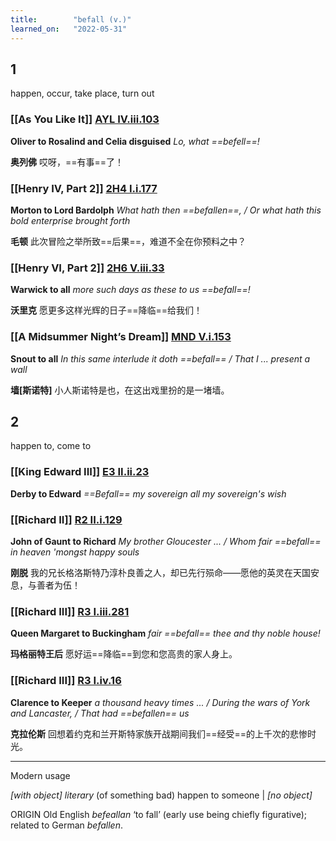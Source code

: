 ```yaml
---
title:        "befall (v.)"
learned_on:   "2022-05-31"
---
```


## 1

happen, occur, take place, turn out

### [[As You Like It]] [AYL IV.iii.103](https://www.shakespeareswords.com/Public/Play.aspx?Act=4&Scene=3&WorkId=26#207489) 

**Oliver to Rosalind and Celia disguised** *Lo, what ==befell==!*

**奥列佛** 哎呀，==有事==了！

### [[Henry IV, Part 2]] [2H4 I.i.177](https://www.shakespeareswords.com/Public/Play.aspx?Act=1&Scene=1&WorkId=39#257742) 

**Morton to Lord Bardolph** *What hath then ==befallen==, / Or what hath this bold enterprise brought forth*

**毛顿** 此次冒险之举所致==后果==，难道不全在你预料之中？

### [[Henry VI, Part 2]] [2H6 V.iii.33](https://www.shakespeareswords.com/Public/Play.aspx?Act=5&Scene=3&WorkId=34#240562) 

**Warwick to all** *more such days as these to us ==befall==!*

**沃里克** 愿更多这样光辉的日子==降临==给我们！

### [[A Midsummer Night’s Dream]] [MND V.i.153](https://www.shakespeareswords.com/Public/Play.aspx?Act=5&Scene=1&WorkId=4#127881) 

**Snout to all** *In this same interlude it doth ==befall== / That I ... present a wall*

**墙\[斯诺特\]** 小人斯诺特是也，在这出戏里扮的是一堵墙。

## 2

happen to, come to

### [[King Edward III]] [E3 II.ii.23](https://www.shakespeareswords.com/Public/Play.aspx?Act=2&Scene=2&WorkId=14#163469) 

**Derby to Edward** *==Befall== my sovereign all my sovereign's wish*

### [[Richard II]] [R2 II.i.129](https://www.shakespeareswords.com/Public/Play.aspx?Act=2&Scene=1&WorkId=22#190751) 

**John of Gaunt to Richard** *My brother Gloucester ... / Whom fair ==befall== in heaven 'mongst happy souls*

**刚脱** 我的兄长格洛斯特乃淳朴良善之人，却已先行殒命——愿他的英灵在天国安息，与善者为伍！

### [[Richard III]] [R3 I.iii.281](https://www.shakespeareswords.com/Public/Play.aspx?Act=1&Scene=3&WorkId=6#132503) 

**Queen Margaret to Buckingham** *fair ==befall== thee and thy noble house!*

**玛格丽特王后** 愿好运==降临==到您和您高贵的家人身上。

### [[Richard III]] [R3 I.iv.16](https://www.shakespeareswords.com/Public/Play.aspx?Act=1&Scene=4&WorkId=6#132626) 

**Clarence to Keeper** *a thousand heavy times ... / During the wars of York and Lancaster, / That had ==befallen== us*

**克拉伦斯** 回想着约克和兰开斯特家族开战期间我们==经受==的上千次的悲惨时光。


-----

Modern usage

*\[with object\]* *literary* (of something bad) happen to someone | *\[no object\]*

ORIGIN Old English *befeallan* ‘to fall’ (early use being chiefly figurative); related to German *befallen*.